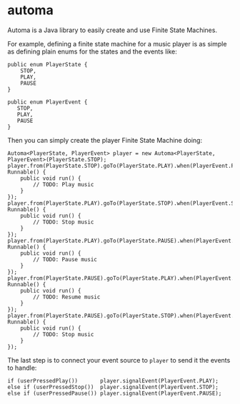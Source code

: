 automa
======

Automa is a Java library to easily create and use Finite State Machines.

For example, defining a finite state machine for a music player is as simple as defining plain enums for the states and the events like:

    public enum PlayerState {
        STOP,
        PLAY,
        PAUSE
    }

    public enum PlayerEvent {
       STOP,
       PLAY,
       PAUSE
    }

Then you can simply create the player Finite State Machine doing:

    Automa<PlayerState, PlayerEvent> player = new Automa<PlayerState, PlayerEvent>(PlayerState.STOP);
    player.from(PlayerState.STOP).goTo(PlayerState.PLAY).when(PlayerEvent.PLAY).andDo(new Runnable() {
        public void run() {
            // TODO: Play music
        }
    });
    player.from(PlayerState.PLAY).goTo(PlayerState.STOP).when(PlayerEvent.STOP).andDo(new Runnable() {
        public void run() {
            // TODO: Stop music
        }
    });
    player.from(PlayerState.PLAY).goTo(PlayerState.PAUSE).when(PlayerEvent.PAUSE).andDo(new Runnable() {
        public void run() {
            // TODO: Pause music
        }
    });
    player.from(PlayerState.PAUSE).goTo(PlayerState.PLAY).when(PlayerEvent.PLAY).andDo(new Runnable() {
        public void run() {
            // TODO: Resume music
        }
    });
    player.from(PlayerState.PAUSE).goTo(PlayerState.STOP).when(PlayerEvent.STOP).andDo(new Runnable() {
        public void run() {
            // TODO: Stop music
        }
    });

The last step is to connect your event source to `player` to send it the events to handle:

    if (userPressedPlay())       player.signalEvent(PlayerEvent.PLAY);
    else if (userPressedStop())  player.signalEvent(PlayerEvent.STOP);
    else if (userPressedPause()) player.signalEvent(PlayerEvent.PAUSE);
